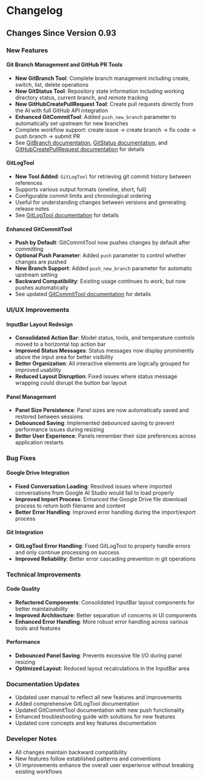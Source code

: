 ﻿# Changelog

## Changes Since Version 0.93

### New Features

#### Git Branch Management and GitHub PR Tools
- **New GitBranch Tool**: Complete branch management including create, switch, list, delete operations
- **New GitStatus Tool**: Repository state information including working directory status, current branch, and remote tracking
- **New GitHubCreatePullRequest Tool**: Create pull requests directly from the AI with full GitHub API integration
- **Enhanced GitCommitTool**: Added `push_new_branch` parameter to automatically set upstream for new branches
- Complete workflow support: create issue → create branch → fix code → push branch → submit PR
- See [GitBranch documentation](tools/git-branch-tool.md), [GitStatus documentation](tools/git-status-tool.md), and [GitHubCreatePullRequest documentation](tools/github-create-pull-request-tool.md) for details

#### GitLogTool
- **New Tool Added**: `GitLogTool` for retrieving git commit history between references
- Supports various output formats (oneline, short, full)
- Configurable commit limits and chronological ordering
- Useful for understanding changes between versions and generating release notes
- See [GitLogTool documentation](tools/git-log-tool.md) for details

#### Enhanced GitCommitTool
- **Push by Default**: GitCommitTool now pushes changes by default after committing
- **Optional Push Parameter**: Added `push` parameter to control whether changes are pushed
- **New Branch Support**: Added `push_new_branch` parameter for automatic upstream setting
- **Backward Compatibility**: Existing usage continues to work, but now pushes automatically
- See updated [GitCommitTool documentation](tools/git-commit-tool.md) for details

### UI/UX Improvements

#### InputBar Layout Redesign
- **Consolidated Action Bar**: Model status, tools, and temperature controls moved to a horizontal top action bar
- **Improved Status Messages**: Status messages now display prominently above the input area for better visibility
- **Better Organization**: All interactive elements are logically grouped for improved usability
- **Reduced Layout Disruption**: Fixed issues where status message wrapping could disrupt the button bar layout

#### Panel Management
- **Panel Size Persistence**: Panel sizes are now automatically saved and restored between sessions
- **Debounced Saving**: Implemented debounced saving to prevent performance issues during resizing
- **Better User Experience**: Panels remember their size preferences across application restarts

### Bug Fixes

#### Google Drive Integration
- **Fixed Conversation Loading**: Resolved issues where imported conversations from Google AI Studio would fail to load properly
- **Improved Import Process**: Enhanced the Google Drive file download process to return both filename and content
- **Better Error Handling**: Improved error handling during the import/export process

#### Git Integration
- **GitLogTool Error Handling**: Fixed GitLogTool to properly handle errors and only continue processing on success
- **Improved Reliability**: Better error cascading prevention in git operations

### Technical Improvements

#### Code Quality
- **Refactored Components**: Consolidated InputBar layout components for better maintainability
- **Improved Architecture**: Better separation of concerns in UI components
- **Enhanced Error Handling**: More robust error handling across various tools and features

#### Performance
- **Debounced Panel Saving**: Prevents excessive file I/O during panel resizing
- **Optimized Layout**: Reduced layout recalculations in the InputBar area

### Documentation Updates
- Updated user manual to reflect all new features and improvements
- Added comprehensive GitLogTool documentation
- Updated GitCommitTool documentation with new push functionality
- Enhanced troubleshooting guide with solutions for new features
- Updated core concepts and key features documentation

### Developer Notes
- All changes maintain backward compatibility
- New features follow established patterns and conventions
- UI improvements enhance the overall user experience without breaking existing workflows